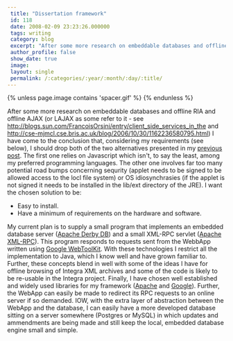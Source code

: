 ```yaml
---
 title: "Dissertation framework"
 id: 118
 date: 2008-02-09 23:23:26.000000
 tags: writing
 category: blog
 excerpt: "After some more research on embeddable databases and offline RIA and offline AJAX (or LAJAX as some refer to it - see http://blogs.sun.com/FrancoisOrsini/entry/client_side_services_in_the and http://c..."
 author_profile: false
 show_date: true
 image: 
 layout: single
 permalink: /:categories/:year/:month/:day/:title/
---
```

{% unless page.image contains 'spacer.gif' %}
{% endunless %}

After some more research on embeddable databases and offline RIA and offline AJAX (or LAJAX as some refer to it - see <a href="http://blogs.sun.com/FrancoisOrsini/entry/client_side_services_in_the">http://blogs.sun.com/FrancoisOrsini/entry/client_side_services_in_the</a> and <a href="http://cse-mjmcl.cse.bris.ac.uk/blog/2006/10/30/1162236580795.html">http://cse-mjmcl.cse.bris.ac.uk/blog/2006/10/30/1162236580795.html</a>) I have come to the conclusion that, considering my requirements (see below), I should drop both of the two alternatives presented in my <a href="http://www.henrikfrisk.com/diary/archives/2008/02/choosing_framew.php">previous post</a>. The first one relies on Javascript which isn't, to say the least, among my preferred programming languages. The other one involves far too many potential road bumps concerning sequrity (applet needs to be signed to be allowed access to the locl file system) or OS idiosynchrasies (if the applet is not signed it needs to be installed in the lib/ext directory of the JRE). 
I want the chosen solution to be:
<ul>
<li>Easy to install.</li>
<li>Have a minimum of requirements on the hardware and software.</li>
</ul>




My current plan is to supply a small program that implements an embedded database server (<a href="http://db.apache.org/derby/">Apache Derby DB</a>) and a small XML-RPC servlet (<a href="http://ws.apache.org/xmlrpc/">Apache XML-RPC</a>). This program responds to requests sent from the WebbApp written using <a href="http://code.google.com/webtoolkit/">Google WebToolKit</a>. With these technologies I restrict all the implementation to Java, which I know well and have grown familiar to. Further, these concepts blend in well with some of the ideas I have for offline browsing of Integra XML archives and some of the code is likely to be re-usable in the Integra project. Finally, I have chosen well established and widely used libraries for my framework (<a href="http://www.apache.org/">Apache</a> and <a href="http://www.google.com">Google</a>). Further, the WebApp can easily be made to redirect its RPC requests to an online server if so demanded. IOW, with the extra layer of abstraction between the WebApp and the database, I can easily have a more developed database sitting on a server somewhere (Postgres or MySQL) in which updates and ammendments are being made and still keep the local, embedded database engine small and simple.
